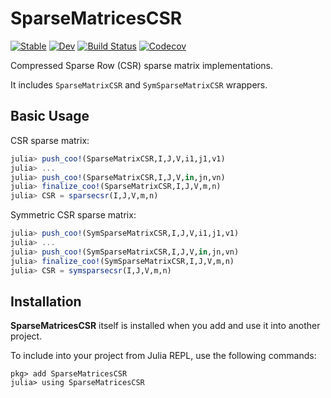 # SparseMatricesCSR

[![Stable](https://img.shields.io/badge/docs-stable-blue.svg)](https://gridap.github.io/SparseMatricesCSR.jl/stable)
[![Dev](https://img.shields.io/badge/docs-dev-blue.svg)](https://gridap.github.io/SparseMatricesCSR.jl/dev)
[![Build Status](https://travis-ci.com/gridap/SparseMatricesCSR.jl.svg?branch=master)](https://travis-ci.com/gridap/SparseMatricesCSR.jl)
[![Codecov](https://codecov.io/gh/gridap/SparseMatricesCSR.jl/branch/master/graph/badge.svg)](https://codecov.io/gh/gridap/SparseMatricesCSR.jl)

Compressed Sparse Row (CSR) sparse matrix implementations.

It includes `SparseMatrixCSR` and `SymSparseMatrixCSR` wrappers.

## Basic Usage

CSR sparse matrix:

```julia
julia> push_coo!(SparseMatrixCSR,I,J,V,i1,j1,v1)
julia> ...
julia> push_coo!(SparseMatrixCSR,I,J,V,in,jn,vn)
julia> finalize_coo!(SparseMatrixCSR,I,J,V,m,n)
julia> CSR = sparsecsr(I,J,V,m,n)
```

Symmetric CSR sparse matrix:

```julia
julia> push_coo!(SymSparseMatrixCSR,I,J,V,i1,j1,v1)
julia> ...
julia> push_coo!(SymSparseMatrixCSR,I,J,V,in,jn,vn)
julia> finalize_coo!(SymSparseMatrixCSR,I,J,V,m,n)
julia> CSR = symsparsecsr(I,J,V,m,n)
```

## Installation

**SparseMatricesCSR** itself is installed when you add and use it into another project.

To include into your project from Julia REPL, use the following commands:

```
pkg> add SparseMatricesCSR
julia> using SparseMatricesCSR
```

